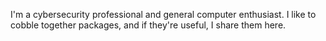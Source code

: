 I'm a cybersecurity professional and general computer enthusiast. I like to cobble together packages, and if they're useful, I share them here.
